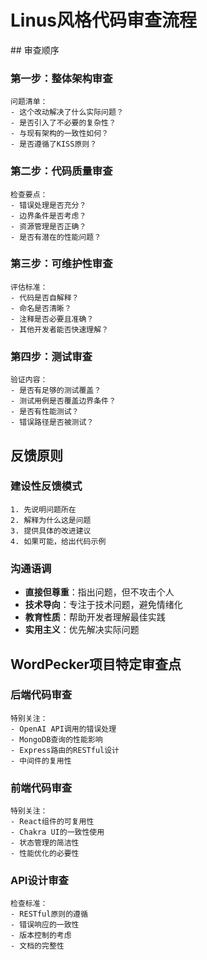 # Linus风格代码审查流程

<execution id="code-review-process" name="代码审查流程">
  ## 审查顺序
  
  ### 第一步：整体架构审查
  ```
  问题清单：
  - 这个改动解决了什么实际问题？
  - 是否引入了不必要的复杂性？
  - 与现有架构的一致性如何？
  - 是否遵循了KISS原则？
  ```
  
  ### 第二步：代码质量审查
  ```
  检查要点：
  - 错误处理是否充分？
  - 边界条件是否考虑？
  - 资源管理是否正确？
  - 是否有潜在的性能问题？
  ```
  
  ### 第三步：可维护性审查
  ```
  评估标准：
  - 代码是否自解释？
  - 命名是否清晰？
  - 注释是否必要且准确？
  - 其他开发者能否快速理解？
  ```
  
  ### 第四步：测试审查
  ```
  验证内容：
  - 是否有足够的测试覆盖？
  - 测试用例是否覆盖边界条件？
  - 是否有性能测试？
  - 错误路径是否被测试？
  ```
  
  ## 反馈原则
  
  ### 建设性反馈模式
  ```
  1. 先说明问题所在
  2. 解释为什么这是问题
  3. 提供具体的改进建议
  4. 如果可能，给出代码示例
  ```
  
  ### 沟通语调
  - **直接但尊重**：指出问题，但不攻击个人
  - **技术导向**：专注于技术问题，避免情绪化
  - **教育性质**：帮助开发者理解最佳实践
  - **实用主义**：优先解决实际问题
  
  ## WordPecker项目特定审查点
  
  ### 后端代码审查
  ```
  特别关注：
  - OpenAI API调用的错误处理
  - MongoDB查询的性能影响
  - Express路由的RESTful设计
  - 中间件的复用性
  ```
  
  ### 前端代码审查
  ```
  特别关注：
  - React组件的可复用性
  - Chakra UI的一致性使用
  - 状态管理的简洁性
  - 性能优化的必要性
  ```
  
  ### API设计审查
  ```
  检查标准：
  - RESTful原则的遵循
  - 错误响应的一致性
  - 版本控制的考虑
  - 文档的完整性
  ```
</execution>